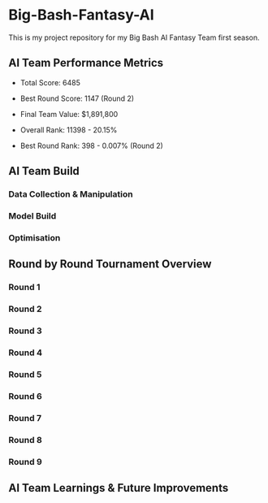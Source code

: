 # Big-Bash-Fantasy-AI
 
This is my project repository for my Big Bash AI Fantasy Team first season.

## AI Team Performance Metrics
- Total Score: 6485
- Best Round Score: 1147 (Round 2)
- Final Team Value: $1,891,800

- Overall Rank: 11398 - 20.15%
- Best Round Rank: 398 - 0.007% (Round 2)

## AI Team Build
### Data Collection & Manipulation

### Model Build

### Optimisation

## Round by Round Tournament Overview

### Round 1
### Round 2
### Round 3
### Round 4
### Round 5
### Round 6
### Round 7
### Round 8
### Round 9

## AI Team Learnings & Future Improvements

